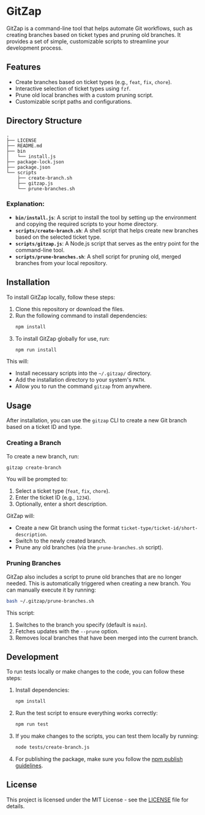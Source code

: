 
# GitZap

GitZap is a command-line tool that helps automate Git workflows, such as creating branches based on ticket types and pruning old branches. It provides a set of simple, customizable scripts to streamline your development process.

## Features

- Create branches based on ticket types (e.g., `feat`, `fix`, `chore`).
- Interactive selection of ticket types using `fzf`.
- Prune old local branches with a custom pruning script.
- Customizable script paths and configurations.

## Directory Structure

```
.
├── LICENSE
├── README.md
├── bin
│   └── install.js
├── package-lock.json
├── package.json
└── scripts
    ├── create-branch.sh
    ├── gitzap.js
    └── prune-branches.sh
```

### Explanation:

- **`bin/install.js`**: A script to install the tool by setting up the environment and copying the required scripts to your home directory.
- **`scripts/create-branch.sh`**: A shell script that helps create new branches based on the selected ticket type.
- **`scripts/gitzap.js`**: A Node.js script that serves as the entry point for the command-line tool.
- **`scripts/prune-branches.sh`**: A shell script for pruning old, merged branches from your local repository.

## Installation

To install GitZap locally, follow these steps:

1. Clone this repository or download the files.
2. Run the following command to install dependencies:
   ```bash
   npm install
   ```
3. To install GitZap globally for use, run:
   ```bash
   npm run install
   ```

This will:
- Install necessary scripts into the `~/.gitzap/` directory.
- Add the installation directory to your system's `PATH`.
- Allow you to run the command `gitzap` from anywhere.

## Usage

After installation, you can use the `gitzap` CLI to create a new Git branch based on a ticket ID and type.

### Creating a Branch

To create a new branch, run:

```bash
gitzap create-branch
```

You will be prompted to:
1. Select a ticket type (`feat`, `fix`, `chore`).
2. Enter the ticket ID (e.g., `1234`).
3. Optionally, enter a short description.

GitZap will:
- Create a new Git branch using the format `ticket-type/ticket-id/short-description`.
- Switch to the newly created branch.
- Prune any old branches (via the `prune-branches.sh` script).

### Pruning Branches

GitZap also includes a script to prune old branches that are no longer needed. This is automatically triggered when creating a new branch. You can manually execute it by running:

```bash
bash ~/.gitzap/prune-branches.sh
```

This script:
1. Switches to the branch you specify (default is `main`).
2. Fetches updates with the `--prune` option.
3. Removes local branches that have been merged into the current branch.

## Development

To run tests locally or make changes to the code, you can follow these steps:

1. Install dependencies:
   ```bash
   npm install
   ```

2. Run the test script to ensure everything works correctly:
   ```bash
   npm run test
   ```

3. If you make changes to the scripts, you can test them locally by running:
   ```bash
   node tests/create-branch.js
   ```

4. For publishing the package, make sure you follow the [npm publish guidelines](https://docs.npmjs.com/cli/v7/commands/npm-publish).

## License

This project is licensed under the MIT License - see the [LICENSE](LICENSE) file for details.
